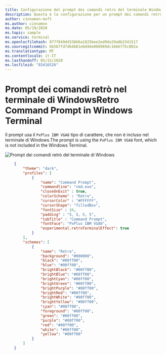 ```yaml
---
title: Configurazione del prompt dei comandi retro del terminale Windows
description: Questa è la configurazione per un prompt dei comandi retrò nel terminale di Windows.
author: cinnamon-msft
ms.author: cinnamon
ms.date: 05/19/2020
ms.topic: sample
ms.service: terminal
ms.openlocfilehash: 877f849dd33666a1825bee2ed9da29a8b2341517
ms.sourcegitcommit: bb5b7fd7db4b81e0d44e060989dc16b6775c802a
ms.translationtype: MT
ms.contentlocale: it-IT
ms.lasthandoff: 05/15/2020
ms.locfileid: "83416526"
---
```

# <a name="retro-command-prompt-in-windows-terminal"></a><span data-ttu-id="ad145-103">Prompt dei comandi retrò nel terminale di Windows</span><span class="sxs-lookup"><span data-stu-id="ad145-103">Retro Command Prompt in Windows Terminal</span></span>

<span data-ttu-id="ad145-104">Il prompt usa il `PxPlus IBM VGA8` tipo di carattere, che non è incluso nel terminale di Windows.</span><span class="sxs-lookup"><span data-stu-id="ad145-104">The prompt is using the `PxPlus IBM VGA8` font, which is not included in the Windows Terminal.</span></span>

![Prompt dei comandi retrò del terminale di Windows](./../images/retro-command-prompt.png)

```json
    {
        "theme": "dark",
        "profiles": [
            {
                "name": "Command Prompt",
                "commandline": "cmd.exe",
                "closeOnExit" : true,
                "colorScheme" : "Retro",
                "cursorColor" : "#FFFFFF",
                "cursorShape": "filledBox",
                "fontSize" : 16,
                "padding" : "5, 5, 5, 5",
                "tabTitle" : "Command Prompt",
                "fontFace": "PxPlus IBM VGA8",
                "experimental.retroTerminalEffect": true
            }
        ],
        "schemes": [
            {
                "name": "Retro",
                "background": "#000000",
                "black": "#00ff00",
                "blue": "#00ff00",
                "brightBlack": "#00ff00",
                "brightBlue": "#00ff00",
                "brightCyan": "#00ff00",
                "brightGreen": "#00ff00",
                "brightPurple": "#00ff00",
                "brightRed": "#00ff00",
                "brightWhite": "#00ff00",
                "brightYellow": "#00ff00",
                "cyan": "#00ff00",
                "foreground": "#00ff00",
                "green": "#00ff00",
                "purple": "#00ff00",
                "red": "#00ff00",
                "white": "#00ff00",
                "yellow": "#00ff00"
            }
        ]
    }
```

